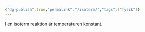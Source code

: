 ```yaml
---
{"dg-publish":true,"permalink":"/isoterm/","tags":["fysik"]}
---
```


I en isoterm reaktion är temperaturen konstant.